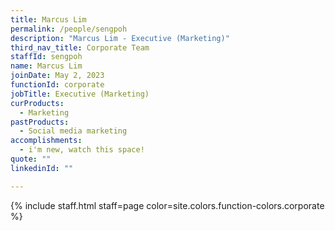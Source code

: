 ```yaml
---
title: Marcus Lim
permalink: /people/sengpoh
description: "Marcus Lim - Executive (Marketing)"
third_nav_title: Corporate Team
staffId: sengpoh
name: Marcus Lim
joinDate: May 2, 2023
functionId: corporate
jobTitle: Executive (Marketing)
curProducts:
  - Marketing
pastProducts:
  - Social media marketing
accomplishments:
  - i'm new, watch this space!
quote: ""
linkedinId: ""

---
```


{% include staff.html staff=page color=site.colors.function-colors.corporate %}
